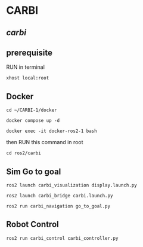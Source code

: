 # CARBI
## _carbi_

## prerequisite

RUN in terminal
```
xhost local:root
```

## Docker

```
cd ~/CARBI-1/docker
```

```
docker compose up -d
```
```
docker exec -it docker-ros2-1 bash
```
then RUN this command in root
```
cd ros2/carbi
```

## Sim Go to goal

```
ros2 launch carbi_visualization display.launch.py 
```

```
ros2 launch carbi_bridge carbi.launch.py 
```

```
ros2 run carbi_navigation go_to_goal.py 
```

## Robot Control

```
ros2 run carbi_control carbi_controller.py
```
